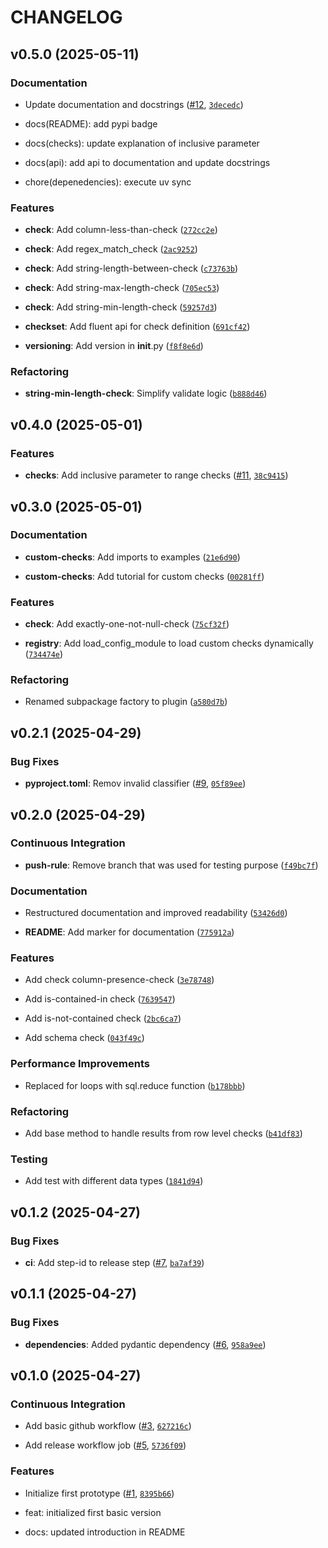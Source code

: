 # CHANGELOG


## v0.5.0 (2025-05-11)

### Documentation

- Update documentation and docstrings ([#12](https://github.com/sparkdq-community/sparkdq/pull/12),
  [`3decedc`](https://github.com/sparkdq-community/sparkdq/commit/3decedc4747d4c07a8c75b4aad480aa5eeed97da))

* docs(README): add pypi badge

* docs(checks): update explanation of inclusive parameter

* docs(api): add api to documentation and update docstrings

* chore(depenedencies): execute uv sync

### Features

- **check**: Add column-less-than-check
  ([`272cc2e`](https://github.com/sparkdq-community/sparkdq/commit/272cc2e432bb913e37358b938c77646e7c8b49a6))

- **check**: Add regex_match_check
  ([`2ac9252`](https://github.com/sparkdq-community/sparkdq/commit/2ac9252b33e557b7128a3861a4554bbebdfd418f))

- **check**: Add string-length-between-check
  ([`c73763b`](https://github.com/sparkdq-community/sparkdq/commit/c73763b4e122884d7c8fb5ca93fc7a0a8b2cc481))

- **check**: Add string-max-length-check
  ([`705ec53`](https://github.com/sparkdq-community/sparkdq/commit/705ec53a955632c76ca383aecdfe6da08c8ccd9b))

- **check**: Add string-min-length-check
  ([`59257d3`](https://github.com/sparkdq-community/sparkdq/commit/59257d3a8b6c20434fcb3e4ca33fb347cd00df8f))

- **checkset**: Add fluent api for check definition
  ([`691cf42`](https://github.com/sparkdq-community/sparkdq/commit/691cf423e87b2e31fdfc1a291b429d010a81261f))

- **versioning**: Add version in __init__.py
  ([`f8f8e6d`](https://github.com/sparkdq-community/sparkdq/commit/f8f8e6d8fbc4c2a8d5b4132a9803c574050bf844))

### Refactoring

- **string-min-length-check**: Simplify validate logic
  ([`b888d46`](https://github.com/sparkdq-community/sparkdq/commit/b888d4628348db93f7677b75f851889b04a58d31))


## v0.4.0 (2025-05-01)

### Features

- **checks**: Add inclusive parameter to range checks
  ([#11](https://github.com/sparkdq-community/sparkdq/pull/11),
  [`38c9415`](https://github.com/sparkdq-community/sparkdq/commit/38c94151c5fae031332ed036ae1f14ae8d9d7b26))


## v0.3.0 (2025-05-01)

### Documentation

- **custom-checks**: Add imports to examples
  ([`21e6d90`](https://github.com/sparkdq-community/sparkdq/commit/21e6d90752a2b5fe31e13f0045d38458bfa7545d))

- **custom-checks**: Add tutorial for custom checks
  ([`00281ff`](https://github.com/sparkdq-community/sparkdq/commit/00281ff597157672caa179ac3011cc51749dbb47))

### Features

- **check**: Add exactly-one-not-null-check
  ([`75cf32f`](https://github.com/sparkdq-community/sparkdq/commit/75cf32f7ce2980973a3d1d508000755eead2349f))

- **registry**: Add load_config_module to load custom checks dynamically
  ([`734474e`](https://github.com/sparkdq-community/sparkdq/commit/734474e5e47a0533a8492dadc7effc25e455b0b3))

### Refactoring

- Renamed subpackage factory to plugin
  ([`a580d7b`](https://github.com/sparkdq-community/sparkdq/commit/a580d7b79ca17737a0770fd3ba2076a74f6694fb))


## v0.2.1 (2025-04-29)

### Bug Fixes

- **pyproject.toml**: Remov invalid classifier
  ([#9](https://github.com/sparkdq-community/sparkdq/pull/9),
  [`05f89ee`](https://github.com/sparkdq-community/sparkdq/commit/05f89eedba22cbf346f6a6781abbaab431f8e753))


## v0.2.0 (2025-04-29)

### Continuous Integration

- **push-rule**: Remove branch that was used for testing purpose
  ([`f49bc7f`](https://github.com/sparkdq-community/sparkdq/commit/f49bc7f8fcf695b8afc3e4ea8243601bae5df41c))

### Documentation

- Restructured documentation and improved readability
  ([`53426d0`](https://github.com/sparkdq-community/sparkdq/commit/53426d0d2e1bf3a27cbb81345e374b09f6cb708e))

- **README**: Add marker for documentation
  ([`775912a`](https://github.com/sparkdq-community/sparkdq/commit/775912a51faf3cbb132aca2f255bce78e695c062))

### Features

- Add check column-presence-check
  ([`3e78748`](https://github.com/sparkdq-community/sparkdq/commit/3e787485cb3dbc6b2ebdc4e3c5f6c4cc0c6acbe7))

- Add is-contained-in check
  ([`7639547`](https://github.com/sparkdq-community/sparkdq/commit/7639547c08427ce1c916725b5d1b790460d2254d))

- Add is-not-contained check
  ([`2bc6ca7`](https://github.com/sparkdq-community/sparkdq/commit/2bc6ca72419bfdb336b2a3ef3be75567e1fa334b))

- Add schema check
  ([`043f49c`](https://github.com/sparkdq-community/sparkdq/commit/043f49cf9a5027ae5f44caabbc5ac241765d6bf8))

### Performance Improvements

- Replaced for loops with sql.reduce function
  ([`b178bbb`](https://github.com/sparkdq-community/sparkdq/commit/b178bbbaa8b1e6c5ee7d66e5ebf9270c962b70c9))

### Refactoring

- Add base method to handle results from row level checks
  ([`b41df83`](https://github.com/sparkdq-community/sparkdq/commit/b41df83c8fdea7a787e111852fc04dae84868f03))

### Testing

- Add test with different data types
  ([`1841d94`](https://github.com/sparkdq-community/sparkdq/commit/1841d9407a29e1050c40422735c85807ee0e1272))


## v0.1.2 (2025-04-27)

### Bug Fixes

- **ci**: Add step-id to release step ([#7](https://github.com/sparkdq-community/sparkdq/pull/7),
  [`ba7af39`](https://github.com/sparkdq-community/sparkdq/commit/ba7af3902c5da65c480989d7b0ff83c8d876c9dd))


## v0.1.1 (2025-04-27)

### Bug Fixes

- **dependencies**: Added pydantic dependency
  ([#6](https://github.com/sparkdq-community/sparkdq/pull/6),
  [`958a9ee`](https://github.com/sparkdq-community/sparkdq/commit/958a9ee96c83b93b84c8b8acd77de7681d689c37))


## v0.1.0 (2025-04-27)

### Continuous Integration

- Add basic github workflow ([#3](https://github.com/sparkdq-community/sparkdq/pull/3),
  [`627216c`](https://github.com/sparkdq-community/sparkdq/commit/627216c0300ff4b9592dba67fbe7649b7312cffd))

- Add release workflow job ([#5](https://github.com/sparkdq-community/sparkdq/pull/5),
  [`5736f09`](https://github.com/sparkdq-community/sparkdq/commit/5736f09ce6b830556de06f62606e3a022707e816))

### Features

- Initialize first prototype ([#1](https://github.com/sparkdq-community/sparkdq/pull/1),
  [`8395b66`](https://github.com/sparkdq-community/sparkdq/commit/8395b661a8bd78155d5040a3c15e8a9dc04c7ae1))

* feat: initialized first basic version

* docs: updated introduction in README
